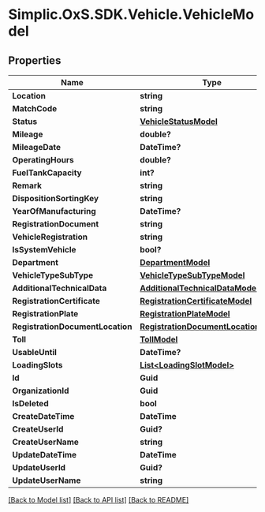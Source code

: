 # Simplic.OxS.SDK.Vehicle.VehicleModel

## Properties

Name | Type | Description | Notes
------------ | ------------- | ------------- | -------------
**Location** | **string** |  | [optional] 
**MatchCode** | **string** |  | [optional] 
**Status** | [**VehicleStatusModel**](VehicleStatusModel.md) |  | [optional] 
**Mileage** | **double?** |  | [optional] 
**MileageDate** | **DateTime?** |  | [optional] 
**OperatingHours** | **double?** |  | [optional] 
**FuelTankCapacity** | **int?** |  | [optional] 
**Remark** | **string** |  | [optional] 
**DispositionSortingKey** | **string** |  | [optional] 
**YearOfManufacturing** | **DateTime?** |  | [optional] 
**RegistrationDocument** | **string** |  | [optional] 
**VehicleRegistration** | **string** |  | [optional] 
**IsSystemVehicle** | **bool?** |  | [optional] 
**Department** | [**DepartmentModel**](DepartmentModel.md) |  | [optional] 
**VehicleTypeSubType** | [**VehicleTypeSubTypeModel**](VehicleTypeSubTypeModel.md) |  | [optional] 
**AdditionalTechnicalData** | [**AdditionalTechnicalDataModel**](AdditionalTechnicalDataModel.md) |  | [optional] 
**RegistrationCertificate** | [**RegistrationCertificateModel**](RegistrationCertificateModel.md) |  | [optional] 
**RegistrationPlate** | [**RegistrationPlateModel**](RegistrationPlateModel.md) |  | [optional] 
**RegistrationDocumentLocation** | [**RegistrationDocumentLocationModel**](RegistrationDocumentLocationModel.md) |  | [optional] 
**Toll** | [**TollModel**](TollModel.md) |  | [optional] 
**UsableUntil** | **DateTime?** |  | [optional] 
**LoadingSlots** | [**List&lt;LoadingSlotModel&gt;**](LoadingSlotModel.md) |  | [optional] 
**Id** | **Guid** |  | [optional] 
**OrganizationId** | **Guid** |  | [optional] 
**IsDeleted** | **bool** |  | [optional] 
**CreateDateTime** | **DateTime** |  | [optional] 
**CreateUserId** | **Guid?** |  | [optional] 
**CreateUserName** | **string** |  | [optional] 
**UpdateDateTime** | **DateTime** |  | [optional] 
**UpdateUserId** | **Guid?** |  | [optional] 
**UpdateUserName** | **string** |  | [optional] 

[[Back to Model list]](../README.md#documentation-for-models) [[Back to API list]](../README.md#documentation-for-api-endpoints) [[Back to README]](../README.md)

